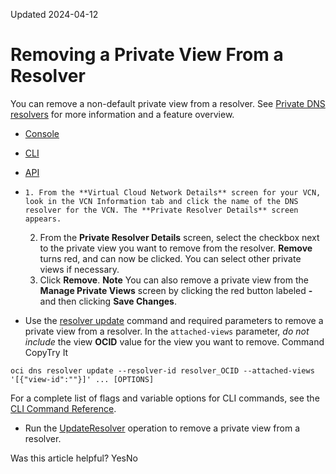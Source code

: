 Updated 2024-04-12
# Removing a Private View From a Resolver
You can remove a non-default private view from a resolver.
See [Private DNS resolvers](https://docs.oracle.com/en-us/iaas/Content/Network/Concepts/dns-topic-Private-resolver.htm#Private_resolver "A private DNS resolver answers DNS queries for a VCN per a configuration you create.") for more information and a feature overview.
  * [Console](https://docs.oracle.com/en-us/iaas/Content/Network/Tasks/resolver-remove-view.htm)
  * [CLI](https://docs.oracle.com/en-us/iaas/Content/Network/Tasks/resolver-remove-view.htm)
  * [API](https://docs.oracle.com/en-us/iaas/Content/Network/Tasks/resolver-remove-view.htm)


  *     1. From the **Virtual Cloud Network Details** screen for your VCN, look in the VCN Information tab and click the name of the DNS resolver for the VCN. The **Private Resolver Details** screen appears.
    2. From the **Private Resolver Details** screen, select the checkbox next to the private view you want to remove from the resolver. **Remove** turns red, and can now be clicked. You can select other private views if necessary. 
    3. Click **Remove**.
**Note** You can also remove a private view from the **Manage Private Views** screen by clicking the red button labeled **-** and then clicking **Save Changes**.
  * Use the [resolver update](https://docs.oracle.com/iaas/tools/oci-cli/latest/oci_cli_docs/cmdref/dns/resolver/update.html) command and required parameters to remove a private view from a resolver. In the `attached-views` parameter, _do not include_ the view **OCID** value for the view you want to remove.
Command
CopyTry It
```
oci dns resolver update --resolver-id resolver_OCID --attached-views '[{"view-id":""}]' ... [OPTIONS]
```

For a complete list of flags and variable options for CLI commands, see the [CLI Command Reference](https://docs.oracle.com/iaas/tools/oci-cli/latest).
  * Run the [UpdateResolver](https://docs.oracle.com/iaas/api/#/en/dns/latest/Resolver/UpdateResolver) operation to remove a private view from a resolver.


Was this article helpful?
YesNo

